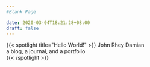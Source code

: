```yaml
---
#Blank Page

date: 2020-03-04T18:21:28+08:00
draft: false
---
```


{{< spotlight title="Hello World!" >}}
    John Rhey Damian <br />
    a blog, a journal, and a portfolio  
{{< /spotlight >}}